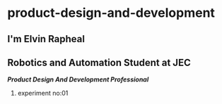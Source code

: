 # product-design-and-development
## I'm Elvin Rapheal
## Robotics and Automation Student at JEC
***Product Design And Development Professional***
1. experiment no:01
